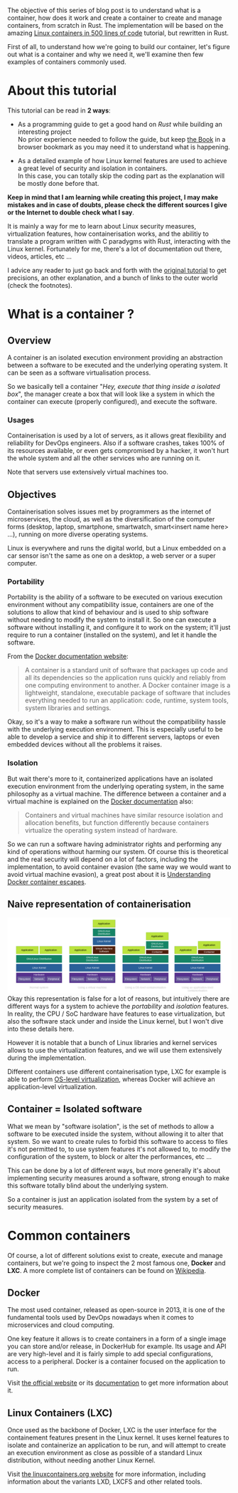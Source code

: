 The objective of this series of blog post is to understand what is a container, how does it work
and create a container to create and manage containers, from scratch in Rust.
The implementation will be based on the amazing
[Linux containers in 500 lines of code][linux-containers-tutorial] tutorial, but rewritten in Rust.

First of all, to understand how we're going to build our container,
let's figure out what is a container and why we need it,
we'll examine then few examples of containers commonly used.

# About this tutorial

This tutorial can be read in **2 ways**:

- As a programming guide to get a good hand on *Rust* while building an interesting project   
No prior experience needed to follow the guide, but keep [the Book][rust-the-book] in a
browser bookmark as you may need it to understand what is happening.

- As a detailed example of how Linux kernel features are used to achieve a great level of
security and isolation in containers.   
In this case, you can totally skip the coding part as the explanation will be mostly done
before that.

**Keep in mind that I am learning while creating this project, I may make mistakes and in case
of doubts, please check the different sources I give or the Internet to double check what I say**.

It is mainly a way for me to learn about Linux security measures, virtualization features,
how containerisation works, and the abilitiy to translate a program written with C paradygms
with Rust, interacting with the Linux kernel.
Fortunately for me, there's a lot of documentation out there, videos, articles, etc ...

I advice any reader to just go back and forth with the [original tutorial][linux-containers-tutorial]
to get precisions, an other explanation, and a bunch of links to the outer world
(check the footnotes).

# What is a container ?

## Overview
A container is an isolated execution environment providing an abstraction between a software to be
executed and the underlying operating system. It can be seen as a software virtualisation process.

So we basically tell a container "*Hey, execute that thing inside a isolated box*", the
manager create a box that will look like a system in which the container can execute
(properly configured), and execute the software.

### Usages
Containerisation is used by a lot of servers, as it allows great flexibility and reliability
for DevOps engineers. Also if a software crashes, takes 100% of its resources available,
or even gets compromised by a hacker, it won't hurt the whole system and all the other
services who are running on it.

Note that servers use extensively virtual machines too.

## Objectives

Containerisation solves issues met by programmers as the internet of microservices, the cloud, as
well as the diversification of the computer forms (desktop, laptop, smartphone, smartwatch,
smart\<insert name here\> ...), running on more diverse operating systems.

Linux is everywhere and runs the digital world, but a Linux embedded on a car sensor isn't the same
as one on a desktop, a web server or a super computer.

### Portability
Portability is the ability of a software to be executed on various execution environment without
any compatibility issue, containers are one of the solutions to allow that kind of behaviour and
is used to ship software without needing to modify the system to install it.
So one can execute a software without installing it, and configure it to work on the system;
it'll just require to run a container (installed on the system), and let it handle the
software.

From the [Docker documentation website][docker-website-whatisdocker]:
> A container is a standard unit of software that packages up code and all its dependencies so the
> application runs quickly and reliably from one computing environment to another.
> A Docker container image is a lightweight, standalone, executable package of software that
> includes everything needed to run an application: code, runtime, system tools, system libraries
> and settings.

Okay, so it's a way to make a software run without the compatibility hassle with the underlying
execution environment. This is especially useful to be able to develop a service and ship it to
different servers, laptops or even embedded devices without all the problems it raises.

### Isolation
But wait there's more to it, containerized applications have an isolated execution
environment from the underlying operating system, in the same philosophy as a virtual machine.
The difference between a container and a virtual machine is explained on the
[Docker documentation][docker-website-whatisdocker] also:
> Containers and virtual machines have similar resource isolation and allocation benefits,
> but function differently because containers virtualize the operating system instead of hardware.

So we can run a software having administrator rights and performing any kind of operations without
harming our system. Of course this is theoretical and the real security will depend on a lot of
factors, including the implementation, to avoid container evasion (the same way we would want to
avoid virtual machine evasion), a great post about it is
[Understanding Docker container escapes][understand-docker-container-escape].

## Naive representation of containerisation
![Do not trust this image](/images/container_in_rust/system_virtualmachine_container.png)
Okay this representation is false for a lot of reasons, but intuitively there are different
ways for a system to achieve the *portability* and *isolation* features.
In reality, the CPU / SoC hardware have features to ease virtualization, but also the software
stack under and inside the Linux kernel, but I won't dive into these details here.

However it is notable that a bunch of Linux libraries and kernel services allows
to use the virtualization features, and we will use them extensively during the implementation.

Different containers use different containerisation type, LXC for example is able to perform
[OS-level virtualization][os-level-virtualization-wikipedia], whereas Docker will achieve an
application-level virtualization.

## Container = Isolated software
What we mean by "software isolation", is the set of methods to allow a software to be executed
inside the system, without allowing it to alter that system.
So we want to create rules to forbid this software to access to files it's not permitted to,
to use system features it's not allowed to, to modify the configuration of the system, to
block or alter the performances, etc ...

This can be done by a lot of different ways, but more generally it's about implementing security
measures around a software, strong enough to make this software totally blind about the underlying
system.

So a container is just an application isolated from the system by a set of security measures.


# Common containers

Of course, a lot of different solutions exist to create, execute and manage containers,
but we're going to inspect the 2 most famous one, **Docker** and **LXC**.
A more complete list of containers can be found on [Wikipedia][list-linux-containers].

## Docker
The most used container, released as open-source in 2013, it is one of the fundamental tools used by
DevOps nowadays when it comes to microservices and cloud computing.

One key feature it allows is to create containers in a form of a single image you can store and/or
release, in DockerHub for example.
Its usage and API are very high-level and it is fairly simple to add special configurations,
access to a peripheral.
Docker is a container focused on the application to run.

Visit [the official website][docker-website] or its [documentation][docker-documentation] to get
more information about it.

## Linux Containers (LXC)
Once used as the backbone of Docker, LXC is the user interface for the containement features
present in the Linux kernel.
It uses kernel features to isolate and containerize an application to be run, and will attempt to
create an execution environment as close as possible of a standard Linux distribution, without
needing another Linux Kernel.

Visit [the linuxcontainers.org website][lxc-website] for more information, including information
about the variants LXD, LXCFS and other related tools.

[docker-website-whatisdocker]: https://www.docker.com/resources/what-container
[linux-containers-tutorial]: https://blog.lizzie.io/linux-containers-in-500-loc.html
[understand-docker-container-escape]: https://blog.trailofbits.com/2019/07/19/understanding-docker-container-escapes/
[list-linux-containers]: https://en.wikipedia.org/wiki/List_of_Linux_containers
[docker-website]: https://www.docker.com/
[docker-documentation]: https://docs.docker.com/
[lxc-website]: https://linuxcontainers.org/lxc/introduction/
[os-level-virtualization-wikipedia]: https://en.wikipedia.org/wiki/OS-level_virtualization
[rust-the-book]: https://doc.rust-lang.org/book/
